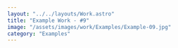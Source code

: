 ```yaml
---
layout: "../../layouts/Work.astro"
title: "Example Work - #9"
image: "/assets/images/work/Examples/Example-09.jpg"
category: "Examples"
---
```

